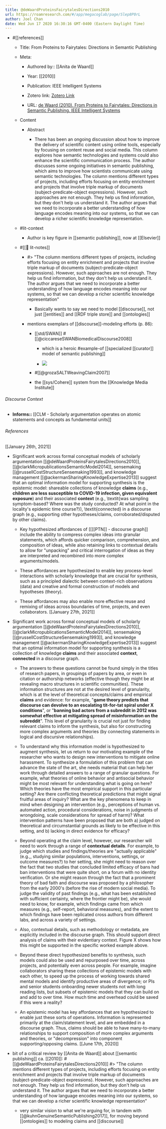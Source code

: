 ```yaml
---
title: @deWaardProteinsFairytalesDirections2010
url: https://roamresearch.com/#/app/megacoglab/page/Slep8P0rL
author: Joel Chan
date: Wed Jun 17 2020 16:30:16 GMT-0400 (Eastern Daylight Time)
---
```


- #[[references]]

    - Title: From Proteins to Fairytales: Directions in Semantic Publishing

    - Meta:

        - Authored by:: [[Anita de Waard]]

        - Year: [[2010]]

        - Publication: IEEE Intelligent Systems

        - Zotero link: [Zotero Link](zotero://select/items/6_Z9QWKR6E)

        - URL: [de Waard (2010). From Proteins to Fairytales: Directions in Semantic Publishing. IEEE Intelligent Systems](https://ieeexplore.ieee.org/document/5456415)

    - Content

        - Abstract

            - There has been an ongoing discussion about how to improve the delivery of scientific content using online tools, especially by focusing on content reuse and social media. This column explores how semantic technologies and systems could also enhance the scientific communication process. The author discusses some ongoing initiatives in semantic publishing, which aims to improve how scientists communicate using semantic technologies. The column mentions different types of projects, including efforts focusing on entity enrichment and projects that involve triple markup of documents (subject-predicate-object expressions). However, such approaches are not enough. They help us find information, but they don't help us understand it. The author argues that we need to incorporate a better understanding of how language encodes meaning into our systems, so that we can develop a richer scientific knowledge representation.

    - #lit-context

        - Author is key figure in [[semantic publishing]], now at [[Elsevier]]

    - #[[📝 lit-notes]]

        - #> "The column mentions different types of projects, including efforts focusing on entity enrichment and projects that involve triple markup of documents (subject-predicate-object expressions). However, such approaches are not enough. They help us find information, but they don't help us understand it. The author argues that we need to incorporate a better understanding of how language encodes meaning into our systems, so that we can develop a richer scientific knowledge representation"

            - Basically wants to say we need to model [[discourse]], not just [[entities]] and [[RDF triple store]] and [[ontologies]]

        - mentions exemplars of [[discourse]]-modeling efforts (p. 86):

            - [[std/SWAN]] #[[@ciccareseSWANBiomedicalDiscourse2008]]

                - which is a heroic #example-of [[specialized [[curator]] model of semantic publishing]]

                - ![](https://firebasestorage.googleapis.com/v0/b/firescript-577a2.appspot.com/o/imgs%2Fapp%2Fmegacoglab%2FyeTGkZb5eB.png?alt=media&token=7da3494b-0159-4ec4-b93a-52f00f61fcb7)

            - #[[@grozaSALTWeavingClaim2007]]

            - the [[sys/Cohere]] system from the [[Knowledge Media Institute]]

###### Discourse Context

- **Informs::** [[CLM - Scholarly argumentation operates on atomic statements and concepts as fundamental units]]

###### References

[[January 26th, 2021]]

- Significant work across formal conceptual models of scholarly argumentation [[@deWaardProteinsFairytalesDirections2010]], [[@clarkMicropublicationsSemanticModel2014]], sensemaking [[@russellCostStructureSensemaking1993]], and knowledge management [[@ackermanSharingKnowledgeExpertise2013]] suggest that an optimal information model for supporting synthesis is the epistemic model: shareable collections of knowledge __claims__ (e.g., __children are less susceptible to COVID-19 infection, given equivalent exposure__) and their associated __context__ (e.g., \textit{was sampling symptom-based? Where was the study conducted? At what point in the locality's epidemic time course?}), \textit{connected} in a discourse graph (e.g., supporting other hypotheses/claims, corroborated/disputed by other claims).

    - Key hypothesized affordances of [[[[PTN]] - discourse graph]] include the ability to compress complex ideas into granular statements, which affords quicker comparison, comprehension, and composition of ideas, while also retaining links to contextual details to allow for "unpacking" and critical interrogation of ideas as they are interpreted and recombined into more complex arguments/models.

    - These affordances are hypothesized to enable key process-level interactions with scholarly knowledge that are crucial for synthesis, such as a principled dialectic between context-rich observations (data) and creative and formal construction of models and hypotheses (theory).

    - These affordances may also enable more effective reuse and remixing of ideas across boundaries of time, projects, and even collaborators.
[[January 27th, 2021]]

- Significant work across formal conceptual models of scholarly argumentation [[@deWaardProteinsFairytalesDirections2010]], [[@clarkMicropublicationsSemanticModel2014]], sensemaking [[@russellCostStructureSensemaking1993]], and knowledge management [[@ackermanSharingKnowledgeExpertise2013]] suggest that an optimal information model for supporting synthesis is a collection of knowledge **claims** and their associated __context__, __connected__ in a discourse graph.

    - The answers to these questions cannot be found simply in the titles of research papers, in groupings of papers by area, or even in citation or authorship networks (effective though they might be at revealing macro structures in scientific communities). These information structures are not at the desired level of granularity, which is at the level of theoretical concepts/claims and empirical **claims** and evidence: for example, "__game theory predicts that discourse can devolve to an escalating tit-for-tat spiral under X conditions__", or "__banning bad actors from a subreddit in 2012 was somewhat effective at mitigating spread of misinformation on the subreddit__". This level of granularity is crucial not just for finding relevant claims to inform the synthesis, but also for constructing more complex arguments and theories (by connecting statements in logical and discursive relationships).

    - To understand why this information model is hypothesized to augment synthesis, let us return to our motivating example of the researcher who wants to design new interventions to mitigate online harassment. To synthesize a formulation of this problem that can advance the state of the art, she needs material that can help her work through detailed answers to a range of granular questions. For example, what theories of online behavior and antisocial behavior might be most relevant for understanding what is going on here? Which theories have the most empirical support in this particular setting? Are there conflicting theoretical predictions that might signal fruitful areas of inquiry? What are the key phenomena to keep in mind when designing an intervention (e.g., perceptions of human vs. automated action, procedural considerations, noise in judgments of wrongdoing, scale considerations for spread of harm)? What intervention patterns have been proposed that are both a) judged on theoretical and circumstantial grounds as likely to be effective in this setting, and b) lacking in direct evidence for efficacy?

    - Beyond operating at the claim level, however, our researcher will need to work through a range of **contextual details**. For example, to judge which studies and findings/theories are "actually applicable" (e.g.,, studying similar populations, interventions, settings, or outcome measures?) to her setting, she might need to reason over the fact that two studies that concluded limited efficacy of bans had ban interventions that were quite short, on a forum with no identity verification. Or she might reason through the fact that a prominent theory of bad faith and discourse was proposed by a philosopher from the early 2000's (before the rise of modern social media). To judge the validity of past findings (e.g., what has been established with sufficient certainty, where the frontier might be), she would need to know, for example, which findings came from which measures (e.g., self-report, behavioral measures), and the extent to which findings have been replicated cross authors from different labs, and across a variety of settings.

    - Also, contextual details, such as methodology or metadata, are explicitly included in the discourse graph. This should support direct analysis of claims with their evidentiary context. Figure X shows how this might be supported in the specific worked example above.

    - Beyond these direct hypothesized benefits to synthesis, such models could also be used and repurposed over time, across projects, and potentially even across people. For example, imagine collaborators sharing these collections of epistemic models with each other, to speed up the process of working towards shared mental models and identify productive areas of divergence; or PIs and senior students onboarding newer students not with long reading lists, but subsets of epistemic models that they can build on and add to over time. How much time and overhead could be saved if this were a reality?

    - An epistemic model has key affordances that are hypothesized to enable just these sorts of operations. Information is represented primarily at the claim/statement level, and are embedded in a discourse graph. Thus, claims should be able to have many-to-many relationships to support composition of more complex arguments and theories, or "decompression" into component supporting/opposing claims.
[[June 17th, 2020]]

- bit of a critical review by [[Anita de Waard]] about [[semantic publishing]] ca. [[2010]]: #[[@deWaardProteinsFairytalesDirections2010]] #> "The column mentions different types of projects, including efforts focusing on entity enrichment and projects that involve triple markup of documents (subject-predicate-object expressions). However, such approaches are not enough. They help us find information, but they don't help us understand it. The author argues that we need to incorporate a better understanding of how language encodes meaning into our systems, so that we can develop a richer scientific knowledge representation"

    - very similar vision to what we're arguing for, in tandem with [[@kuhnGenuineSemanticPublishing2017]], for moving beyond [[ontologies]] to modeling claims and [[discourse]]
